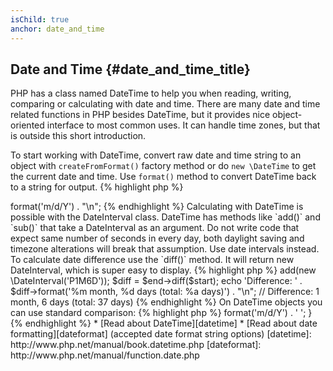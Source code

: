 ```yaml
---
isChild: true
anchor: date_and_time
---
```


## Date and Time {#date_and_time_title}

PHP has a class named DateTime to help you when reading, writing, comparing or calculating with date and time. There are
many date and time related functions in PHP besides DateTime, but it provides nice object-oriented interface to most
common uses. It can handle time zones, but that is outside this short introduction.

To start working with DateTime, convert raw date and time string to an object with `createFromFormat()` factory method
or do `new \DateTime` to get the current date and time. Use `format()` method to convert DateTime back to a string for
output.
{% highlight php %}
<?php
$raw = '22. 11. 1968';
$start = \DateTime::createFromFormat('d. m. Y', $raw);

echo 'Start date: ' . $start->format('m/d/Y') . "\n";
{% endhighlight %}

Calculating with DateTime is possible with the DateInterval class. DateTime has methods like `add()` and `sub()` that
take a DateInterval as an argument. Do not write code that expect same number of seconds in every day, both daylight
saving and timezone alterations will break that assumption. Use date intervals instead. To calculate date difference use
the `diff()` method. It will return new DateInterval, which is super easy to display.
{% highlight php %}
<?php
// create a copy of $start and add one month and 6 days
$end = clone $start;
$end->add(new \DateInterval('P1M6D'));

$diff = $end->diff($start);
echo 'Difference: ' . $diff->format('%m month, %d days (total: %a days)') . "\n";
// Difference: 1 month, 6 days (total: 37 days)
{% endhighlight %}

On DateTime objects you can use standard comparison:
{% highlight php %}
<?php
if ($start < $end) {
    echo "Start is before end!\n";
}
{% endhighlight %}

One last example to demonstrate the DatePeriod class. It is used to iterate over recurring events. It can take two
DateTime objects, start and end, and the interval for which it will return all events in between.
{% highlight php %}
<?php
// output all thursdays between $start and $end
$periodInterval = \DateInterval::createFromDateString('first thursday');
$periodIterator = new \DatePeriod($start, $periodInterval, $end, \DatePeriod::EXCLUDE_START_DATE);
foreach ($periodIterator as $date) {
    // output each date in the period
    echo $date->format('m/d/Y') . ' ';
}
{% endhighlight %}

* [Read about DateTime][datetime]
* [Read about date formatting][dateformat] (accepted date format string options)

[datetime]: http://www.php.net/manual/book.datetime.php
[dateformat]: http://www.php.net/manual/function.date.php
